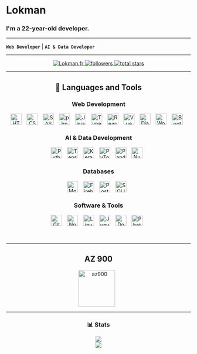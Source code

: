# Lokman
### I'm a 22-year-old developer.
---

**`Web Developer`** | **`AI & Data Developer`**

---

<p align="center">
   <a href="https://lokman.fr">
      <img alt="Lokman.fr" src="https://img.shields.io/badge/Lokman.fr-c63b35?style=for-the-badge"/>
   </a>
   <a href="https://github.com/Loke-60000?tab=followers">
      <img alt="followers" title="Follow me on Github" src="https://custom-icon-badges.demolab.com/github/followers/Loke-60000?color=236ad3&labelColor=1155ba&style=for-the-badge&logo=person-add&label=Follow&logoColor=white"/>
   </a>
   <a href="https://github.com/Loke-60000?tab=repositories&sort=stargazers">
      <img alt="total stars" title="Total stars on GitHub" src="https://custom-icon-badges.demolab.com/github/stars/Loke-60000?color=55960c&style=for-the-badge&labelColor=488207&logo=star"/>
   </a>
</p>

---

<h2 align='center'>🧰 Languages and Tools</h2>

<h3 align='center'>Web Development</h3>

<p align="center">
   <a href="https://developer.mozilla.org/en-US/docs/Web/HTML" target="_blank"><img alt="HTML" src="https://cdn.jsdelivr.net/gh/devicons/devicon/icons/html5/html5-plain.svg" width="30" style="padding-right:10px;" /></a>
   <a href="https://developer.mozilla.org/en-US/docs/Web/CSS" target="_blank"><img alt="CSS" src="https://cdn.jsdelivr.net/gh/devicons/devicon/icons/css3/css3-plain.svg" width="30" style="padding-right:10px;" /></a>
   <a href="https://sass-lang.com/" target="_blank"><img alt="SASS" src="https://cdn.jsdelivr.net/gh/devicons/devicon/icons/sass/sass-original.svg" width="30" style="padding-right:10px;" /></a>
   <a href="https://www.php.net/" target="_blank"><img alt="php" src="https://cdn.jsdelivr.net/gh/devicons/devicon/icons/php/php-original.svg" width="30" style="padding-right:10px;" /></a>
   <a href="https://developer.mozilla.org/en-US/docs/Web/JavaScript" target="_blank"><img alt="JavaScript" src="https://cdn.jsdelivr.net/gh/devicons/devicon/icons/javascript/javascript-plain.svg" width="30" style="padding-right:10px;" /></a>
   <a href="https://www.typescriptlang.org/" target="_blank"><img alt="TypeScript" src="https://cdn.jsdelivr.net/gh/devicons/devicon/icons/typescript/typescript-original.svg" width="30" style="padding-right:10px;" /></a>
   <a href="https://reactjs.org/" target="_blank"><img alt="React" src="https://cdn.jsdelivr.net/gh/devicons/devicon/icons/react/react-original.svg" width="30" style="padding-right:10px;" /></a>
   <a href="https://vuejs.org/" target="_blank"><img alt="Vue" src="https://cdn.jsdelivr.net/gh/devicons/devicon/icons/vuejs/vuejs-original.svg" width="30" style="padding-right:10px;" /></a>
   <a href="https://www.djangoproject.com/" target="_blank"><img alt="Django" src="https://cdn.jsdelivr.net/gh/devicons/devicon/icons/django/django-plain.svg" width="30" style="padding-right:10px;" /></a>
   <a href="https://wordpress.org/" target="_blank"><img alt="Wordpress" src="https://cdn.jsdelivr.net/gh/devicons/devicon/icons/wordpress/wordpress-original.svg" width="30" style="padding-right:10px;" /></a>
   <a href="https://getbootstrap.com/" target="_blank"><img alt="Bootstrap" src="https://cdn.jsdelivr.net/gh/devicons/devicon/icons/bootstrap/bootstrap-original.svg" width="30" style="padding-right:10px;" /></a>
</p>

<h3 align='center'>AI & Data Development</h3>

<p align="center">
   <a href="https://www.python.org/" target="_blank"><img alt="Python" src="https://cdn.jsdelivr.net/gh/devicons/devicon/icons/python/python-plain.svg" width="30" style="padding-right:10px;" /></a>
   <a href="https://www.tensorflow.org/" target="_blank"><img alt="TensorFlow" src="https://cdn.jsdelivr.net/gh/devicons/devicon/icons/tensorflow/tensorflow-original.svg" width="30" style="padding-right:10px;" /></a>
   <a href="https://keras.io/" target="_blank"><img alt="Keras" src="https://cdn.jsdelivr.net/gh/devicons/devicon/icons/keras/keras-original.svg" width="30" style="padding-right:10px;" /></a>
   <a href="https://pytorch.org/" target="_blank"><img alt="PyTorch" src="https://cdn.jsdelivr.net/gh/devicons/devicon/icons/pytorch/pytorch-original.svg" width="30" style="padding-right:10px;" /></a>
   <a href="https://pandas.pydata.org/" target="_blank"><img alt="Pandas" src="https://cdn.jsdelivr.net/gh/devicons/devicon/icons/pandas/pandas-original.svg" width="30" style="padding-right:10px;" /></a>
   <a href="https://numpy.org/" target="_blank"><img alt="NumPy" src="https://cdn.jsdelivr.net/gh/devicons/devicon/icons/numpy/numpy-original.svg" width="30" style="padding-right:10px;" /></a>
</p>


<h3 align='center'>Databases</h3>

<p align="center">
   <a href="https://www.mongodb.com/" target="_blank"><img alt="MongoDB" src="https://cdn.jsdelivr.net/gh/devicons/devicon/icons/mongodb/mongodb-plain.svg" width="30" style="padding-right:10px;" /></a>
   <a href="https://firebase.google.com/" target="_blank"><img alt="Firebase" src="https://cdn.jsdelivr.net/gh/devicons/devicon/icons/firebase/firebase-original.svg" width="30" style="padding-right:10px;" /></a>
   <a href="https://www.postgresql.org/" target="_blank"><img alt="Postgresql" src="https://cdn.jsdelivr.net/gh/devicons/devicon/icons/postgresql/postgresql-plain.svg" width="30" style="padding-right:10px;" /></a>
   <a href="https://www.sqlite.org/" target="_blank"><img alt="SQLITE" src="https://cdn.jsdelivr.net/gh/devicons/devicon/icons/sqlite/sqlite-original.svg" width="30" style="padding-right:10px;" /></a>
</p>

<h3 align='center'>Software & Tools</h3>

<p align="center">
   <a href="https://git-scm.com/" target="_blank"><img alt="Git" src="https://cdn.jsdelivr.net/gh/devicons/devicon/icons/git/git-original.svg" width="30" style="padding-right:10px;" /></a>
   <a href="https://nodejs.org/" target="_blank"><img alt="NodeJS" src="https://cdn.jsdelivr.net/gh/devicons/devicon/icons/nodejs/nodejs-original.svg" width="30" style="padding-right:10px;" /></a>
   <a href="https://www.linux.org/" target="_blank"><img alt="Linux" src="https://cdn.jsdelivr.net/gh/devicons/devicon/icons/linux/linux-original.svg" width="30" style="padding-right:10px;" /></a>
   <a href="https://jupyter.org/" target="_blank"><img alt="Jupyter" src="https://cdn.jsdelivr.net/gh/devicons/devicon/icons/jupyter/jupyter-original.svg" width="30" style="padding-right:10px;" /></a>
   <a href="https://www.docker.com/" target="_blank"><img alt="Docker" src="https://cdn.jsdelivr.net/gh/devicons/devicon/icons/docker/docker-original.svg" width="30" style="padding-right:10px;" /></a>
   <a href="https://www.adobe.com/products/photoshop.html" target="_blank"><img alt="Photoshop" src="https://cdn.jsdelivr.net/gh/devicons/devicon/icons/photoshop/photoshop-plain.svg" width="30" style="padding-right:10px;" /></a>
</p>

<br />

---

<h2 align='center'>AZ 900</h2>
<p align="center">
   <a href="https://www.microsoft.com/en-us/learning/exam-AZ-900.aspx" target="_blank"><img alt="az900" src="https://github.com/Loke-60000/Loke-60000/blob/6fe9aa493af089cc6ec563567ccf3bdea26d231c/assets/microsoft-certified-fundamentals-badge.svg" width="100" style="padding-right:10px;" /></a>
</p>


---

<h3 align='center'>📊 Stats</h3>


<div align="center">
  <img src="https://github-readme-stats.vercel.app/api?username=Loke-60000&show_icons=true&theme=gruvbox" />
  <br>
  <a href="https://github.com/Loke-60000/github-readme-stats">
    <img src="https://github-readme-stats.vercel.app/api/top-langs/?username=Loke-60000&hide=html,css,scss,shell,tex&theme=gruvbox&layout=donut" />
  </a>
</div>
